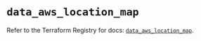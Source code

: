 # `data_aws_location_map`

Refer to the Terraform Registry for docs: [`data_aws_location_map`](https://registry.terraform.io/providers/hashicorp/aws/6.10.0/docs/data-sources/location_map).
